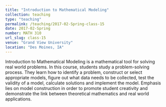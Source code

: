 ```yaml
---
title: "Introduction to Mathematical Modeling"
collection: teaching
type: "teaching"
permalink: /teaching/2017-02-Spring-class-15
date: 2017-02-Spring
number: MATH 310
url_slug: class-15
venue: "Grand View University"
location: "Des Moines, IA"
---
```


Introduction to Mathematical Modeling is a mathematical tool for solving real world problems. In this course, students study a problem-solving process. They learn how to identify a problem, construct or select appropriate models, figure out what data needs to be collected, test the validity of a model, calculate solutions and implement the model. Emphasis lies on model construction in order to promote student creativity and demonstrate the link between theoretical mathematics and real world applications.
